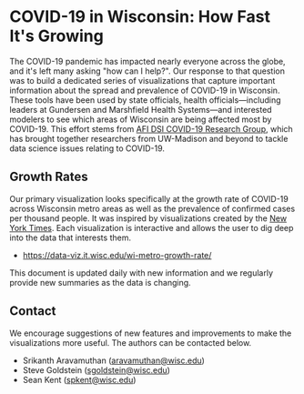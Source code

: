 # COVID-19 in Wisconsin: How Fast It's Growing

The COVID-19 pandemic has impacted nearly everyone across the globe, and it's left many asking "how can I help?".  Our response to that question was to build a dedicated series of visualizations that capture important information about the spread and prevalence of COVID-19 in Wisconsin.  These tools have been used by state officials, health officials&mdash;including leaders at Gundersen and Marshfield Health Systems&mdash;and interested modelers to see which areas of Wisconsin are being affected most by COVID-19.  This effort stems from [AFI DSI COVID-19 Research Group](https://datascience.wisc.edu/covid19/), which has brought together researchers from UW-Madison and beyond to tackle data science issues relating to COVID-19.  

## Growth Rates 

Our primary visualization looks specifically at the growth rate of COVID-19 across Wisconsin metro areas as well as the prevalence of confirmed cases per thousand people.  It was inspired by visualizations created by the [New York Times](https://www.nytimes.com/interactive/2020/04/03/upshot/coronavirus-metro-area-tracker.html).  Each visualization is interactive and allows the user to dig deep into the data that interests them.

- https://data-viz.it.wisc.edu/wi-metro-growth-rate/

This document is updated daily with new information and we regularly provide new summaries as the data is changing.  

## Contact

We encourage suggestions of new features and improvements to make the visualizations more useful.  The authors can be contacted below.

- Srikanth Aravamuthan (<aravamuthan@wisc.edu>)
- Steve Goldstein (<sgoldstein@wisc.edu>)
- Sean Kent (<spkent@wisc.edu>)


<!-- ## License 

TODO: -->
